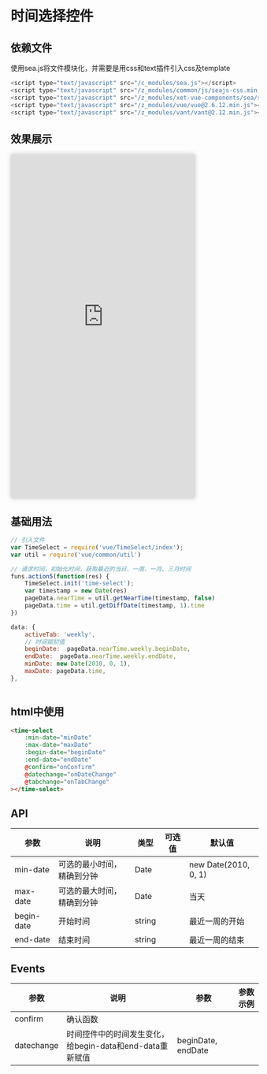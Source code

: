 # 时间选择控件

## 依赖文件
使用sea.js将文件模块化，并需要是用css和text插件引入css及template
```js
<script type="text/javascript" src="/c_modules/sea.js"></script>
<script type="text/javascript" src="/z_modules/common/js/seajs-css.min.js"></script>
<script type="text/javascript" src="/z_modules/xet-vue-components/sea/seajs-text.js"></script>
<script type="text/javascript" src="/z_modules/vue/vue@2.6.12.min.js"></script>
<script type="text/javascript" src="/z_modules/vant/vant@2.12.min.js"></script>
```

## 效果展示
<iframe class="iframeBox" src="https://qing-1258827329.cos.ap-beijing.myqcloud.com/componet/TimeSelect/demo/demo.html" width="375px" height="700px"></iframe>


## 基础用法
```js
// 引入文件
var TimeSelect = require('vue/TimeSelect/index');
var util = require('vue/common/util')

// 请求时间，初始化时间，获取最近的当日、一周、一月、三月时间
funs.action5(function(res) {
    TimeSelect.init('time-select');
    var timestamp = new Date(res)
    pageData.nearTime = util.getNearTime(timestamp, false)
    pageData.time = util.getDiffDate(timestamp, 1).time
})

data: {
    activeTab: 'weekly',
    // 时间赋初值
    beginDate:  pageData.nearTime.weekly.beginDate,
    endDate:  pageData.nearTime.weekly.endDate,
    minDate: new Date(2010, 0, 1),
    maxDate: pageData.time,
},



```
## html中使用
```html
<time-select
    :min-date="minDate" 
    :max-date="maxDate" 
    :begin-date="beginDate" 
    :end-date="endDate"
    @confirm="onConfirm" 
    @datechange="onDateChange"
    @tabchange="onTabChange"
></time-select>
```
## API

| 参数    | 说明   | 类型    | 可选值                                             | 默认值  |
| ------- | ------ | ------- | -------------------------------------------------- | ------- |
| min-date    | 可选的最小时间，精确到分钟   | Date  || new Date(2010, 0, 1) |
| max-date    | 可选的最大时间，精确到分钟   | Date  || 当天 |
| begin-date | 开始时间 | string || 最近一周的开始   |
| end-date | 结束时间 | string || 最近一周的结束   |



## Events

| 参数    | 说明   | 参数 | 参数示例 |
| ------- | ------ | ------- | ------- |
| confirm | 确认函数 |  | |
| datechange | 时间控件中的时间发生变化，给begin-data和end-data重新赋值 | beginDate, endDate |

<style scoped>
    .iframeBox{
        /* position:absolute;
        top: 100px;
        right: 30px; */
        border-radius: 5px;
        border:none;
        background: #fff;
        box-shadow: 0 0 10px #ccc;
    }
</style>


